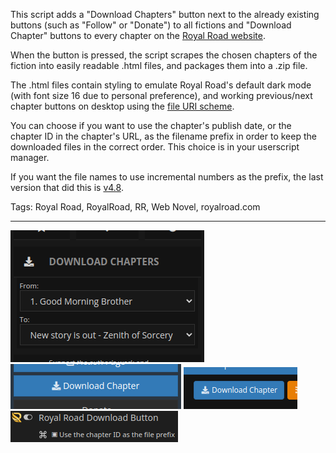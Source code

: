 This script adds a "Download Chapters" button next to the already existing buttons (such as "Follow" or "Donate") to all fictions and "Download Chapter" buttons to every chapter on the [Royal Road website](https://www.royalroad.com).

When the button is pressed, the script scrapes the chosen chapters of the fiction into easily readable .html files, and packages them into a .zip file.

The .html files contain styling to emulate Royal Road's default dark mode (with font size 16 due to personal preference), and working previous/next chapter buttons on desktop using the [file URI scheme](https://en.wikipedia.org/wiki/File_URI_scheme).

You can choose if you want to use the chapter's publish date, or the chapter ID in the chapter's URL, as the filename prefix in order to keep the downloaded files in the correct order. This choice is in your userscript manager.

If you want the file names to use incremental numbers as the prefix, the last version that did this is [v4.8](https://greasyfork.org/en/scripts/466670-royal-road-download-button?version=1367939).

Tags: Royal Road, RoyalRoad, RR, Web Novel, royalroad.com

---

![Image of the button on a fiction page](https://github.com/p-laranjinha/userscripts/raw/master/Royal%20Road%20Download%20Button/images/fiction_button.png)
![Image of the button on the top of a chapter page](https://github.com/p-laranjinha/userscripts/raw/master/Royal%20Road%20Download%20Button/images/chapter_top_button.png)
![Image of the button on the bottom of a chapter page](https://github.com/p-laranjinha/userscripts/raw/master/Royal%20Road%20Download%20Button/images/chapter_bottom_button.png)
![Image of the options in violentmonkey](https://github.com/p-laranjinha/userscripts/raw/master/Royal%20Road%20Download%20Button/images/options.png)
